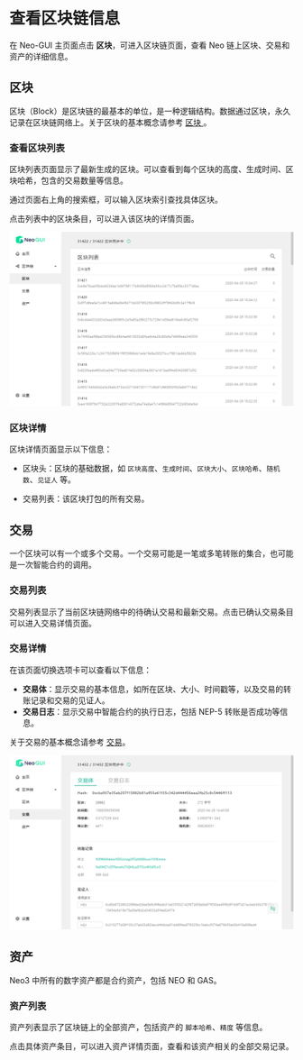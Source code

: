 # 查看区块链信息

在 Neo-GUI 主页面点击 **区块**，可进入区块链页面，查看 Neo 链上区块、交易和资产的详细信息。

## 区块

区块（Block）是区块链的最基本的单位，是一种逻辑结构。数据通过区块，永久记录在区块链网络上。关于区块的基本概念请参考 [区块 ](../../tooldev/concept/blockchain/block.md)。

### 查看区块列表

区块列表页面显示了最新生成的区块。可以查看到每个区块的高度、生成时间、区块哈希，包含的交易数量等信息。

通过页面右上角的搜索框，可以输入区块索引查找具体区块。

点击列表中的区块条目，可以进入该区块的详情页面。

![](../assets/guiBlocks.png)

### 区块详情

区块详情页面显示以下信息：

- 区块头：区块的基础数据，如 `区块高度`、`生成时间`、`区块大小`、`区块哈希`、`随机数`、`见证人` 等。

- 交易列表：该区块打包的所有交易。


## 交易

一个区块可以有一个或多个交易。一个交易可能是一笔或多笔转账的集合，也可能是一次智能合约的调用。

### 交易列表

交易列表显示了当前区块链网络中的待确认交易和最新交易。点击已确认交易条目可以进入交易详情页面。

### 交易详情

在该页面切换选项卡可以查看以下信息：

- **交易体**：显示交易的基本信息，如所在区块、大小、时间戳等，以及交易的转账记录和交易的见证人。
- **交易日志**：显示交易中智能合约的执行日志，包括 NEP-5 转账是否成功等信息。

关于交易的基本概念请参考 [交易](../../tooldev/transaction/transaction.md)。

![](../assets/guiTransaction.png)

## 资产

Neo3 中所有的数字资产都是合约资产，包括 NEO 和 GAS。

### 资产列表

资产列表显示了区块链上的全部资产，包括资产的 `脚本哈希`、`精度` 等信息。

点击具体资产条目，可以进入资产详情页面，查看和该资产相关的全部交易记录。

